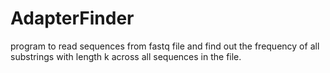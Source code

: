 # AdapterFinder
program to read sequences from fastq file and find out the frequency of all substrings with length k across all sequences in the file.
